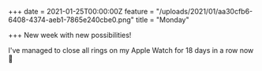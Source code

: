 +++
date = 2021-01-25T00:00:00Z
feature = "/uploads/2021/01/aa30cfb6-6408-4374-aeb1-7865e240cbe0.png"
title = "Monday"

+++
New week with new possibilities!

I've managed to close all rings on my Apple Watch for 18 days in a row now 🥳